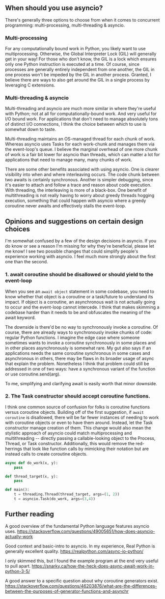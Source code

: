 ## When should you use asyncio?

There's generally three options to choose from when it comes to concurrent programming: multi-processing,
multi-threading & asyncio.

### Multi-processing

For any computationally bound work in Python, you likely want to use multiprocessing. Otherwise, the Global 
Interpreter Lock (GIL) will generally get in your way! For those who don't know, the GIL is a lock which ensures only 
one Python instruction is executed at a time. Of course, since processes are generally entirely independent
from one another, the GIL in one process won't be impeded by the GIL in another process. Granted, I believe there are ways
to also get around the GIL in a single process by leveraging C extensions.

### Multi-threading & asyncio

Multi-threading and asyncio are much more similar in where they're useful with Python; not at all for computationally-bound
work. And very useful for I/O bound work. For applications that don't need to manage absolutely tons of distinct I/O connections, I think the choice between which to use is somewhat down to taste.

Multi-threading maintains an OS-managed thread for each chunk of work. Whereas asyncio uses Tasks for each 
work-chunk and manages them via the event-loop's queue. I believe the marginal overhead of one more chunk of work is a fair bit lower for asyncio than threads, which can matter a lot for applications that need to manage many, many chunks of work. 

There are some other benefits associated with using asyncio. One is clearer visibility into when and where interleaving occurs. The code chunk between two awaits is certainly synchronous. Another is simpler debugging, since it's easier to attach and follow a trace and reason about code execution. With threading, the interleaving is more of a black-box. One benefit of multithreading is not really having to worry about greedy threads hogging execution, something that could happen with asyncio where a greedy coroutine never awaits and effectively stalls the event-loop.

## Opinions and suggestions on certain design choices

I'm somewhat confused by a few of the design decisions in asyncio. If you do know or see a reason I'm missing for why they're beneficial, please let me know! I see two possible changes that could simplify people's experience working with asyncio. I feel much more strongly about the first one than the second.

### 1. await coroutine should be disallowed or should yield to the event-loop

When you see an `await object` statement in some codebase, you need to know whether that object is a coroutine or a task/future to understand its impact. If object is a coroutine, an asynchronous wait is not actually going to occur and the event-loop cannot intercede. I think that makes skimming a codebase harder than it needs to be and obfuscates the meaning of the await keyword.

The downside is there'd be no way to synchronously invoke a coroutine. Of course, there are already ways to synchronously invoke chunks of code: regular Python functions. I imagine the edge case where someone sometimes wants to invoke a coroutine synchronously in some places and in other places asynchronously is somewhat rare. My gut also says if an applications needs the same coroutine synchronous in some cases and asynchronous in others, there may be flaws in its broader usage of async that explain the problem. Nonetheless I think that problem could still be addressed in one of two ways: have a synchronous variant of the function or use coroutine.send(arg).

To me, simplifying and clarifying await is easily worth that minor downside.

### 2. The Task constructor should accept coroutine functions.

I think one common source of confusion for folks is coroutine functions versus coroutine objects. Building off of the first suggestion, if `await coroutine` is disallowed, there will be far fewer instances of needing to work with coroutine objects or even to have them around. Instead, let the Task constructor manage creation of them. This change would also mean the stylistic approach of asyncio could match multiprocessing and multithreading -- directly passing a callable-looking object to the Process, Thread, or Task constructor. Additionally, this would remove the red-herrings that look like function calls by mimicking their notation but are instead calls to create coroutine objects.

```python
async def do_work(x, y):
    pass

def thread_target(x, y):
    pass

def main():
    t = threading.Thread(thread_target, args=(1, 2))
    t = asyncio.Task(do_work, args=(3,4))
```

## Further reading

A good overview of the fundamental Python language features asyncio uses. 
https://stackoverflow.com/questions/49005651/how-does-asyncio-actually-work

Good context and basic-intro to asyncio. In my experience, Real Python is generally excellent quality.
https://realpython.com/async-io-python/

I only skimmed this, but I found the example program at the end very useful to pull apart.
https://snarky.ca/how-the-heck-does-async-await-work-in-python-3-5/

A good answer to a specific question about why coroutine generators exist.
https://stackoverflow.com/questions/46203876/what-are-the-differences-between-the-purposes-of-generator-functions-and-asynchr

